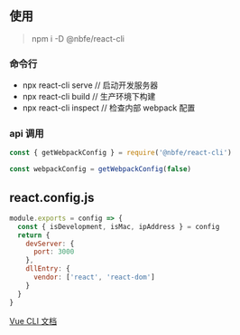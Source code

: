 ## 使用

> npm i -D @nbfe/react-cli

### 命令行

- npx react-cli serve // 启动开发服务器
- npx react-cli build // 生产环境下构建
- npx react-cli inspect // 检查内部 webpack 配置

### api 调用

```js
const { getWebpackConfig } = require('@nbfe/react-cli')

const webpackConfig = getWebpackConfig(false)
```

## react.config.js

```js
module.exports = config => {
  const { isDevelopment, isMac, ipAddress } = config
  return {
    devServer: {
      port: 3000
    },
    dllEntry: {
      vendor: ['react', 'react-dom']
    }
  }
}
```

[Vue CLI 文档](https://cli.vuejs.org/zh/guide/)
